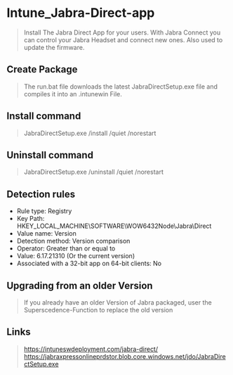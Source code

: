 # Intune_Jabra-Direct-app
> Install The Jabra Direct App for your users. With Jabra Connect you can control your Jabra Headset and connect new ones. 
> Also used to update the firmware.

## Create Package
> The run.bat file downloads the latest JabraDirectSetup.exe file and compiles it into an .intunewin File. 

## Install command
> JabraDirectSetup.exe /install /quiet /norestart

## Uninstall command
> JabraDirectSetup.exe /uninstall /quiet /norestart

## Detection rules
- Rule type: Registry
- Key Path: HKEY_LOCAL_MACHINE\SOFTWARE\WOW6432Node\Jabra\Direct
- Value name: Version
- Detection method: Version comparison
- Operator: Greater than or equal to
- Value: 6.17.21310 (Or the current version)
- Associated with a 32-bit app on 64-bit clients: No

## Upgrading from an older Version
> If you already have an older Version of Jabra packaged, user the Superscedence-Function to replace the old version

## Links
> https://intuneswdeployment.com/jabra-direct/
> https://jabraxpressonlineprdstor.blob.core.windows.net/jdo/JabraDirectSetup.exe